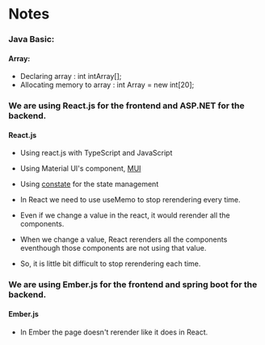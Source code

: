 # Notes

### Java Basic:
#### Array:
  - Declaring array : int intArray[];    
  - Allocating memory to array : int Array = new int[20]; 

### We are using React.js for the frontend and ASP.NET for the backend.
#### React.js
  - Using react.js with TypeScript and JavaScript
  - Using Material UI's component, [MUI](https://mui.com/)
  - Using [constate](https://github.com/diegohaz/constate) for the state management
  
  - In React we need to use useMemo to stop rerendering every time. 
  - Even if we change a value in the react, it would rerender all the components.
  - When we change a value, React rerenders all the components eventhough those components are not using that value.
  - So, it is little bit difficult to stop rerendering each time.


### We are using Ember.js for the frontend and spring boot for the backend.
#### Ember.js
  - In Ember the page doesn't rerender like it does in React.
